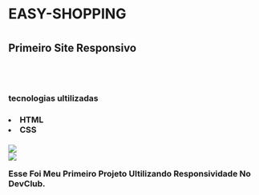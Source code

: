 <h1>EASY-SHOPPING<h1>
<h2>Primeiro Site Responsivo<h2>
<br>
<h3>tecnologias ultilizadas<h3>
    <li>HTML 
    <li>CSS
<br>
<br>
<img src="https://raw.githubusercontent.com/Warles-Rodrigues/EASY-SHOPPING/e1ccc6e59a1d3b5f286173c1a1b4130b34bfddfa/assets/Desktop%20Screenshot%202023.04.23%20-%2015.34.39.91.png" />
<br>
<img src="https://github.com/Warles-Rodrigues/EASY-SHOPPING/blob/master/assets/Desktop%20Screenshot%202023.04.23%20-%2015.34.48.22.png?raw=true"/>

<p>Esse Foi Meu Primeiro Projeto Ultilizando Responsividade No DevClub.<p>
